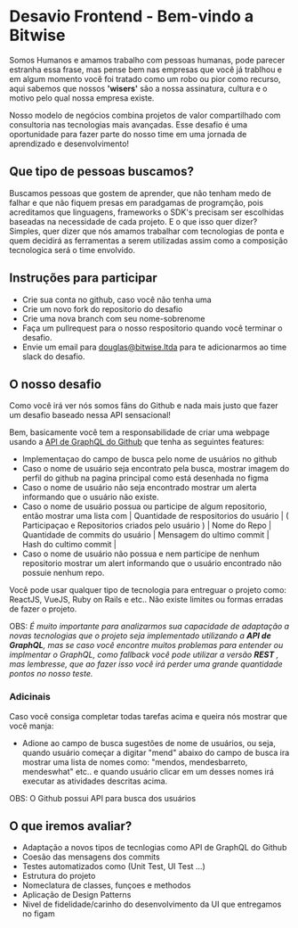 # Desavio Frontend - Bem-vindo a Bitwise

Somos Humanos e amamos trabalho com pessoas humanas, pode parecer estranha essa frase, mas pense bem nas empresas que você já trablhou e em algum momento você foi tratado como um robo ou pior como recurso, aqui sabemos que nossos **'wisers'** são a nossa assinatura, cultura e o motivo pelo qual nossa empresa existe.

Nosso modelo de negócios combina projetos de valor compartilhado com consultoria nas tecnologias mais avançadas. Esse desafio é uma oportunidade para fazer parte do nosso time em uma jornada de aprendizado e desenvolvimento!

## Que tipo de pessoas buscamos?

Buscamos pessoas que gostem de aprender, que não tenham medo de falhar e que não fiquem presas em paradgamas de programção, pois acreditamos que linguagens, frameworks o SDK's precisam ser escolhidas baseadas na necessidade de cada projeto. E o que isso quer dizer? Simples, quer dizer que nós amamos trabalhar com tecnologias de ponta e quem decidirá as ferramentas a serem utilizadas assim como a composição tecnologica será o time envolvido.

## Instruções para participar

- Crie sua conta no github, caso você não tenha uma
- Crie um novo fork do repositorio do desafio
- Crie uma nova branch com seu nome-sobrenome
- Faça um pullrequest para o nosso respositorio quando você terminar o desafio.
- Envie um email para douglas@bitwise.ltda para te adicionarmos ao time slack do desafio.

## O nosso desafio

Como você irá ver nós somos fãns do Github e nada mais justo que fazer um desafio baseado nessa API sensacional! 

Bem, basicamente você tem a responsabilidade de criar uma webpage usando a [API de GraphQL do Github](https://docs.github.com/en/graphql) que tenha as seguintes features:

- Implementaçao do campo de busca pelo nome de usuários no github
- Caso o nome de usuário seja encontrato pela busca, mostrar imagem do perfil do github na pagina principal como está desenhada no figma
- Caso o nome de usuário não seja encontrado mostrar um alerta informando que o usuário não existe.
- Caso o nome de usuário possua ou participe de algum repositorio, então mostrar uma lista com 
  | Quantidade de respositorios do usuário | ( Participaçao e Repositorios criados pelo usuário )
  | Nome do Repo | Quantidade de commits do usuário | Mensagem do ultimo commit | Hash do cultimo commit | 
- Caso o nome de usuário não possua e nem participe de nenhum repositorio mostrar um alert informando que o usuário encontrado não possuie nenhum repo.

Você pode usar qualquer tipo de tecnologia para entreguar o projeto como: ReactJS, VueJS, Ruby on Rails e etc.. Não existe limites ou formas erradas de fazer o projeto. 

OBS: *É muito importante para analizarmos sua capacidade de adaptação a novas tecnologias que o projeto seja implementado utilizando a **API de GraphQL**, mas se caso você encontre muitos problemas para entender ou implmentar o GraphQL, como fallback você pode utilizar a versão **REST** , mas lembresse, que ao fazer isso você irá perder uma grande quantidade pontos no nosso teste.*

### Adicinais

Caso você consiga completar todas tarefas acima e queira nós mostrar que você manja:
- Adione ao campo de busca sugestões de nome de usuários, ou seja, quando usuário começar a digitar "mend" abaixo do campo de busca ira mostrar uma lista de nomes como: "mendos, mendesbarreto, mendeswhat" etc.. e quando usuário clicar em um desses nomes irá executar as atividades descritas acima.

OBS: O Github possui API para busca dos usuários


## O que iremos avaliar?

- Adaptação a novos tipos de tecnlogias como API de GraphQL do Github
- Coesão das mensagens dos commits
- Testes automatizados como (Unit Test, UI Test ...)
- Estrutura do projeto
- Nomeclatura de classes, funçoes e methodos
- Aplicação de Design Patterns
- Nivel de fidelidade/carinho do desenvolvimento da UI que entregamos no figam



